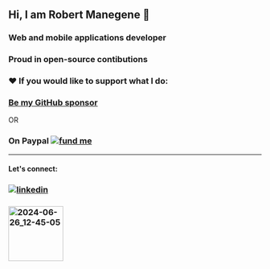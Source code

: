 ## Hi, I am Robert Manegene 👋
### Web and mobile applications developer
### Proud in open-source contibutions
### ❤️ If you would like to support what I do:
### [Be my GitHub sponsor](https://github.com/sponsors/manegene) 
<p align = "left" >OR </p>

### On Paypal [![fund me](https://www.paypalobjects.com/en_US/i/btn/btn_donateCC_LG.gif)](https://www.paypal.com/donate/?hosted_button_id=XMQSX7J83V5AN)
*** 
#### Let's connect:

### [![linkedin](https://github-production-user-asset-6210df.s3.amazonaws.com/13959629/257810439-b3caca50-ea0b-4a06-862e-af8cd3d6a233.png)](https://www.linkedin.com/in/robertmanegene) 
### [<img width="109" alt="2024-06-26_12-45-05" src="https://github.com/manegene/manegene/assets/13959629/7bc1378d-beec-46a3-b586-deae4154d08d">](https://join.skype.com/invite/p86gNP3zmGfW)

